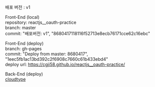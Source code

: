 배포 버전 : v1

Front-End (local)<br>
repository: reactjs\_\_oauth-practice<br>
branch: master<br>
commit: "배포버전: v1", "8680417118116f52713e8ecb76171cce62c16ebc"<br>

Front-End (deploy)<br>
branch: gh-pages<br>
commit: "Deploy from master: 8680417", "1eec5fb1ac13bd392c2f6908c7660c61b433ebd4"<br>
deploy url: https://cgji58.github.io/reactjs__oauth-practice/<br>

Back-End (deploy)<br>
[cloudtype](https://app.cloudtype.io/@leemsk22/nestjsloginbe:main/nestjs--login-be)<br>
